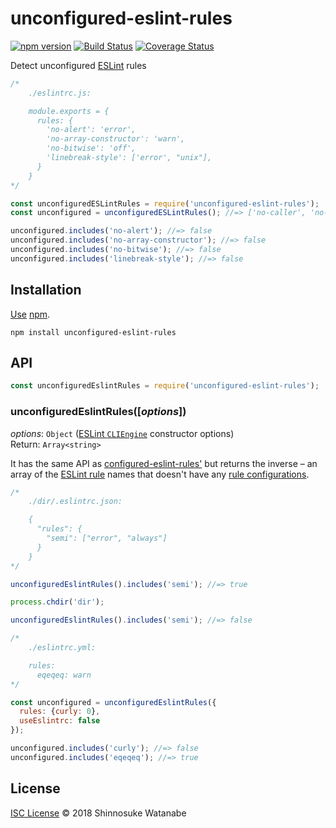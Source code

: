 # unconfigured-eslint-rules

[![npm version](https://img.shields.io/npm/v/unconfigured-eslint-rules.svg)](https://www.npmjs.com/package/unconfigured-eslint-rules)
[![Build Status](https://travis-ci.org/shinnn/unconfigured-eslint-rules.svg?branch=master)](https://travis-ci.org/shinnn/unconfigured-eslint-rules)
[![Coverage Status](https://img.shields.io/coveralls/shinnn/unconfigured-eslint-rules.svg)](https://coveralls.io/github/shinnn/unconfigured-eslint-rules)

Detect unconfigured [ESLint](https://eslint.org/) rules

```javascript
/*
    ./eslintrc.js:

    module.exports = {
      rules: {
        'no-alert': 'error',
        'no-array-constructor': 'warn',
        'no-bitwise': 'off',
        'linebreak-style': ['error', "unix"],
      }
    }
*/

const unconfiguredESLintRules = require('unconfigured-eslint-rules');
const unconfigured = unconfiguredESLintRules(); //=> ['no-caller', 'no-catch-shadow', 'no-class-assign', ...]

unconfigured.includes('no-alert'); //=> false
unconfigured.includes('no-array-constructor'); //=> false
unconfigured.includes('no-bitwise'); //=> false
unconfigured.includes('linebreak-style'); //=> false
```

## Installation

[Use](https://docs.npmjs.com/cli/install) [npm](https://docs.npmjs.com/getting-started/what-is-npm).

```
npm install unconfigured-eslint-rules
```

## API

```javascript
const unconfiguredEslintRules = require('unconfigured-eslint-rules');
```

### unconfiguredEslintRules([*options*])

*options*: `Object` ([ESLint `CLIEngine`](https://eslint.org/docs/developer-guide/nodejs-api#cliengine) constructor options)  
Return: `Array<string>`

It has the same API as [configured-eslint-rules'](https://github.com/shinnn/configured-eslint-rules#api) but returns the inverse – an array of the [ESLint rule](http://eslint.org/docs/rules/) names that doesn't have any [rule configurations](http://eslint.org/docs/user-guide/configuring#configuring-rules).

```javascript
/*
    ./dir/.eslintrc.json:

    {
      "rules": {
        "semi": ["error", "always"]
      }
    }
*/

unconfiguredEslintRules().includes('semi'); //=> true

process.chdir('dir');

unconfiguredEslintRules().includes('semi'); //=> false
```

```javascript
/*
    ./eslintrc.yml:

    rules:
      eqeqeq: warn
*/

const unconfigured = unconfiguredEslintRules({
  rules: {curly: 0},
  useEslintrc: false
});

unconfigured.includes('curly'); //=> false
unconfigured.includes('eqeqeq'); //=> true
```

## License

[ISC License](./LICENSE) © 2018 Shinnosuke Watanabe
